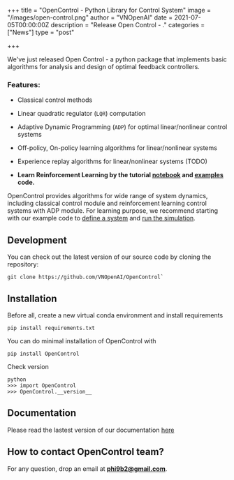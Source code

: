 +++
title = "OpenControl - Python Library for Control System"
image = "/images/open-control.png"
author = "VNOpenAI"
date = 2021-07-05T00:00:00Z
description = "Release Open Control - ."
categories = ["News"]
type = "post"

+++

We've just released Open Control - a python package that implements basic algorithms for analysis and design of optimal feedback controllers.

### Features:

- Classical control methods
- Linear quadratic regulator (``LQR``) computation
- Adaptive Dynamic Programming (``ADP``) for optimal linear/nonlinear control systems
- Off-policy, On-policy learning algorithms for linear/nonlinear systems
- Experience replay algorithms for linear/nonlinear systems (TODO)

- **Learn Reinforcement Learning by the tutorial [notebook](https://colab.research.google.com/drive/10mYMDliuOZD5i-YqmD9noOL8JDhC6t3x#scrollTo=E7MYyIKnQDjr) and [examples](https://github.com/VNOpenAI/OpenControl/tree/master/examples) code.**

OpenControl provides algorithms for wide range of system dynamics, including classical control module and reinforcement learning control systems with ADP module. For learning purpose, we recommend starting with our example code to [define a system](https://opencontrol.readthedocs.io/en/latest/system.html) and [run the simulation](https://opencontrol.readthedocs.io/en/latest/linCon.html).

## Development

You can check out the latest version of our source code by cloning the repository:

```
git clone https://github.com/VNOpenAI/OpenControl`
```

## Installation

Before all, create a new virtual conda environment and install requirements 

```
pip install requirements.txt
```

You can do minimal installation of OpenControl with

```
pip install OpenControl
```

Check version

```
python
>>> import OpenControl 
>>> OpenControl.__version__
````

## Documentation 

Please read the lastest version of our documentation [here](https://opencontrol.readthedocs.io/en/latest/intro.html)

## How to contact OpenControl team?

For any question, drop an email at **phi9b2@gmail.com**.